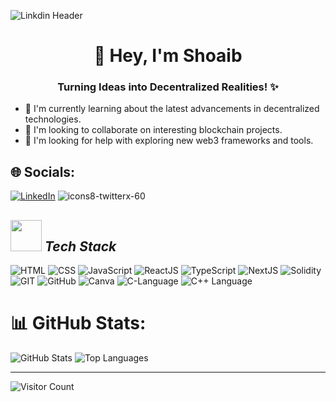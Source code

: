
![Linkdin Header](https://github.com/ShoaibDev69/ShoaibDev69/assets/124503086/6e79a9d3-c630-42e9-b0c6-7a1b216e5a6d)


<h1 align="center">👋 Hey, I'm Shoaib</h1>
<h3 align="Center">Turning Ideas into Decentralized Realities! ✨</h3>

- 🌱 I'm currently learning about the latest advancements in decentralized technologies.
- 👯 I'm looking to collaborate on interesting blockchain projects.
- 🤝 I'm looking for help with exploring new web3 frameworks and tools.
  
## 🌐 Socials:
[![LinkedIn](https://github.com/ShoaibDev69/ShoaibDev69/assets/124503086/bddb40bf-af2e-4df1-929d-0165135c2729)](https://www.linkedin.com/in/shoaib-khan-649599273/)
![icons8-twitterx-60](https://github.com/ShoaibDev69/ShoaibDev69/assets/124503086/c47ca51e-162f-4a1c-836b-1c2184aeba93)




## <img src="https://github.com/ShoaibDev69/ShoaibDev69/assets/124503086/e131890e-2691-453c-908f-39a3517bfd41" width="50" height="50"> *Tech Stack*
![HTML](https://github.com/ShoaibDev69/ShoaibDev69/assets/124503086/47a3938a-918f-4d28-b989-d188799a00c3)
![CSS](https://github.com/ShoaibDev69/ShoaibDev69/assets/124503086/8f84d5d7-bf93-4c29-b032-39a10243d121)
![JavaScript](https://github.com/ShoaibDev69/ShoaibDev69/assets/124503086/642608d1-d800-4953-a580-3832aaf28440)
![ReactJS](https://github.com/ShoaibDev69/ShoaibDev69/assets/124503086/3313b54f-f019-4185-af1b-3f75ce6376e7)
![TypeScript](https://github.com/ShoaibDev69/ShoaibDev69/assets/124503086/599dd6bc-aef0-446b-9ed0-ae3fe64c8b3c)
![NextJS](https://github.com/ShoaibDev69/ShoaibDev69/assets/124503086/cbb56bd7-b170-4aec-9ffe-d229abee751e)
![Solidity](https://github.com/ShoaibDev69/ShoaibDev69/assets/124503086/05f1ba4c-0bf0-4266-8033-027d3e3290b5)
![GIT](https://github.com/ShoaibDev69/ShoaibDev69/assets/124503086/722203b6-f994-4a5d-8f4a-d87c070c4c75)
![GitHub](https://github.com/ShoaibDev69/ShoaibDev69/assets/124503086/91e600ac-ef48-4234-8d14-43da7f2a79d5)
![Canva](https://github.com/ShoaibDev69/ShoaibDev69/assets/124503086/104eba14-fe00-433b-9376-3975dd420b56)
![C-Language](https://github.com/ShoaibDev69/ShoaibDev69/assets/124503086/789ef4e6-50ad-42e2-9685-2177e22e0189)
![C++ Language](https://github.com/ShoaibDev69/ShoaibDev69/assets/124503086/ed2a2bae-fab8-441a-b903-779a36d9e181)
# 📊 GitHub Stats:
![GitHub Stats](https://github-readme-stats.vercel.app/api?username=ShoaibDev69&theme=tokyonight&hide_border=false&include_all_commits=true&count_private=false)
![Top Languages](https://github-readme-stats.vercel.app/api/top-langs/?username=ShoaibDev69&theme=tokyonight&hide_border=false&include_all_commits=true&count_private=false&layout=compact)

---

![Visitor Count](https://visitcount.itsvg.in/api?id=ShoaibDev69&icon=0&color=0)

